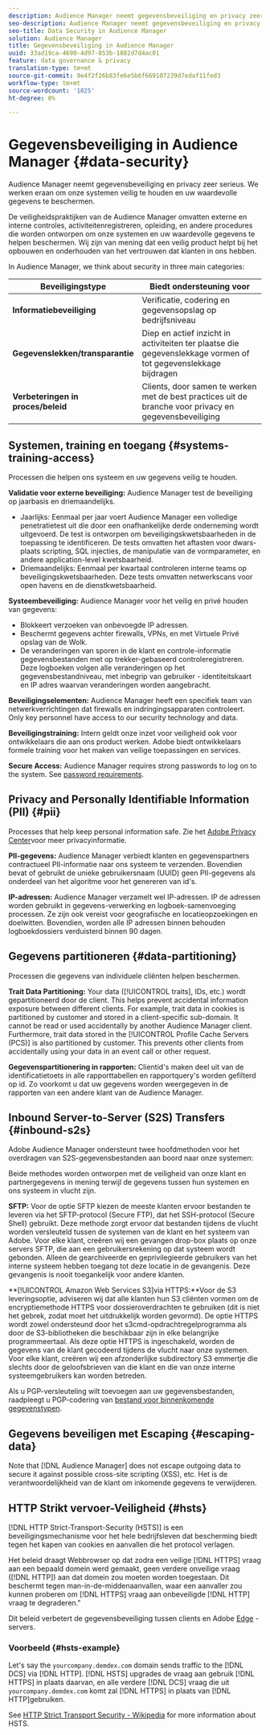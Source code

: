 ```yaml
---
description: Audience Manager neemt gegevensbeveiliging en privacy zeer serieus. We werken eraan om onze systemen veilig te houden en uw waardevolle gegevens te beschermen.
seo-description: Audience Manager neemt gegevensbeveiliging en privacy zeer serieus. We werken eraan om onze systemen veilig te houden en uw waardevolle gegevens te beschermen.
seo-title: Data Security in Audience Manager
solution: Audience Manager
title: Gegevensbeveiliging in Audience Manager
uuid: 33ad19ca-4690-4d97-853b-1882d7d4ac01
feature: data governance & privacy
translation-type: tm+mt
source-git-commit: 9e4f2f26b83fe6e5b6f669107239d7edaf11fed3
workflow-type: tm+mt
source-wordcount: '1025'
ht-degree: 0%

---
```



# Gegevensbeveiliging in Audience Manager {#data-security}

Audience Manager neemt gegevensbeveiliging en privacy zeer serieus. We werken eraan om onze systemen veilig te houden en uw waardevolle gegevens te beschermen.

De veiligheidspraktijken van de Audience Manager omvatten externe en interne controles, activiteitenregistreren, opleiding, en andere procedures die worden ontworpen om onze systemen en uw waardevolle gegevens te helpen beschermen. Wij zijn van mening dat een veilig product helpt bij het opbouwen en onderhouden van het vertrouwen dat klanten in ons hebben.

In Audience Manager, we think about security in three main categories:

| Beveiligingstype | Biedt ondersteuning voor |
|---|---|
| **Informatiebeveiliging** | Verificatie, codering en gegevensopslag op bedrijfsniveau |
| **Gegevenslekken/transparantie** | Diep en actief inzicht in activiteiten ter plaatse die gegevenslekkage vormen of tot gegevenslekkage bijdragen |
| **Verbeteringen in proces/beleid** | Clients, door samen te werken met de best practices uit de branche voor privacy en gegevensbeveiliging |

## Systemen, training en toegang {#systems-training-access}

Processen die helpen ons systeem en uw gegevens veilig te houden.

**Validatie voor externe beveiliging:**  Audience Manager test de beveiliging op jaarbasis en driemaandelijks.

* Jaarlijks: Eenmaal per jaar voert Audience Manager een volledige penetratietest uit die door een onafhankelijke derde onderneming wordt uitgevoerd. De test is ontworpen om beveiligingskwetsbaarheden in de toepassing te identificeren. De tests omvatten het aftasten voor dwars-plaats scripting, SQL injecties, de manipulatie van de vormparameter, en andere application-level kwetsbaarheid.
* Driemaandelijks: Eenmaal per kwartaal controleren interne teams op beveiligingskwetsbaarheden. Deze tests omvatten netwerkscans voor open havens en de dienstkwetsbaarheid.

**Systeembeveiliging:**  Audience Manager voor het veilig en privé houden van gegevens:

* Blokkeert verzoeken van onbevoegde IP adressen.
* Beschermt gegevens achter firewalls, VPNs, en met Virtuele Privé opslag van de Wolk.
* De veranderingen van sporen in de klant en controle-informatie gegevensbestanden met op trekker-gebaseerd controleregistreren. Deze logboeken volgen alle veranderingen op het gegevensbestandniveau, met inbegrip van gebruiker - identiteitskaart en IP adres waarvan veranderingen worden aangebracht.

**Beveiligingselementen:**  Audience Manager heeft een specifiek team van netwerkverrichtingen dat firewalls en indringingsapparaten controleert. Only key personnel have access to our security technology and data.

**Beveiligingstraining:**  Intern geldt onze inzet voor veiligheid ook voor ontwikkelaars die aan ons product werken. Adobe biedt ontwikkelaars formele training voor het maken van veilige toepassingen en services.

**Secure Access:**  Audience Manager requires strong passwords to log on to the system. See [password requirements](../../reference/password-requirements.md).

## Privacy and Personally Identifiable Information (PII) {#pii}

Processes that help keep personal information safe. Zie het [Adobe Privacy Center](https://www.adobe.com/privacy/advertising-services.html)voor meer privacyinformatie.

**PII-gegevens:**  Audience Manager verbiedt klanten en gegevenspartners contractueel PII-informatie naar ons systeem te verzenden. Bovendien bevat of gebruikt de unieke gebruikersnaam (UUID) geen PII-gegevens als onderdeel van het algoritme voor het genereren van id&#39;s.

**IP-adressen:**  Audience Manager verzamelt wel IP-adressen. IP de adressen worden gebruikt in gegevens-verwerking en logboek-samenvoeging processen. Ze zijn ook vereist voor geografische en locatieopzoekingen en doelwitten. Bovendien, worden alle IP adressen binnen behouden logboekdossiers verduisterd binnen 90 dagen.

## Gegevens partitioneren {#data-partitioning}

Processen die gegevens van individuele cliënten helpen beschermen.

**Trait Data Partitioning:**  Your data ([!UICONTROL traits], IDs, etc.) wordt gepartitioneerd door de client. This helps prevent accidental information exposure between different clients. For example, trait data in cookies is partitioned by customer and stored in a client-specific sub-domain. It cannot be read or used accidentally by another Audience Manager client. Furthermore, trait data stored in the [!UICONTROL Profile Cache Servers (PCS)] is also partitioned by customer. This prevents other clients from accidentally using your data in an event call or other request.

**Gegevenspartitionering in rapporten:**  Clientid&#39;s maken deel uit van de identificatietoets in alle rapporttabellen en rapportquery&#39;s worden gefilterd op id. Zo voorkomt u dat uw gegevens worden weergegeven in de rapporten van een andere klant van de Audience Manager.

## Inbound Server-to-Server (S2S) Transfers {#inbound-s2s}

Adobe Audience Manager ondersteunt twee hoofdmethoden voor het overdragen van S2S-gegevensbestanden aan boord naar onze systemen:

Beide methodes worden ontworpen met de veiligheid van onze klant en partnergegevens in mening terwijl de gegevens tussen hun systemen en ons systeem in vlucht zijn.

**SFTP:** Voor de optie SFTP kiezen de meeste klanten ervoor bestanden te leveren via het SFTP-protocol (Secure FTP), dat het SSH-protocol (Secure Shell) gebruikt. Deze methode zorgt ervoor dat bestanden tijdens de vlucht worden versleuteld tussen de systemen van de klant en het systeem van Adobe. Voor elke klant, creëren wij een gevangen drop-box plaats op onze servers SFTP, die aan een gebruikersrekening op dat systeem wordt gebonden. Alleen de gearchiveerde en geprivilegieerde gebruikers van het interne systeem hebben toegang tot deze locatie in de gevangenis. Deze gevangenis is nooit toegankelijk voor andere klanten.

**[!UICONTROL Amazon Web Services S3]via HTTPS:**Voor de S3 leveringsoptie, adviseren wij dat alle klanten hun S3 cliënten vormen om de encryptiemethode HTTPS voor dossieroverdrachten te gebruiken (dit is niet het gebrek, zodat moet het uitdrukkelijk worden gevormd). De optie HTTPS wordt zowel ondersteund door het s3cmd-opdrachtregelprogramma als door de S3-bibliotheken die beschikbaar zijn in elke belangrijke programmeertaal. Als deze optie HTTPS is ingeschakeld, worden de gegevens van de klant gecodeerd tijdens de vlucht naar onze systemen. Voor elke klant, creëren wij een afzonderlijke subdirectory S3 emmertje die slechts door de geloofsbrieven van die klant en die van onze interne systeemgebruikers kan worden betreden.

Als u PGP-versleuteling wilt toevoegen aan uw gegevensbestanden, raadpleegt u PGP-codering van [bestand voor binnenkomende gegevenstypen](../../integration/sending-audience-data/batch-data-transfer-explained/inbound-file-encryption.md).

## Gegevens beveiligen met Escaping {#escaping-data}

Note that [!DNL Audience Manager] does not escape outgoing data to secure it against possible cross-site scripting (XSS), etc. Het is de verantwoordelijkheid van de klant om inkomende gegevens te verwijderen.

## HTTP Strikt vervoer-Veiligheid {#hsts}

[!DNL HTTP Strict-Transport-Security (HSTS)] is een beveiligingsmechanisme voor het hele bedrijfsleven dat bescherming biedt tegen het kapen van cookies en aanvallen die het protocol verlagen.

Het beleid draagt Webbrowser op dat zodra een veilige [!DNL HTTPS] vraag aan een bepaald domein werd gemaakt, geen verdere onveilige vraag ([!DNL HTTP]) aan dat domein zou moeten worden toegestaan. Dit beschermt tegen man-in-de-middenaanvallen, waar een aanvaller zou kunnen proberen om [!DNL HTTPS] vraag aan onbeveiligde [!DNL HTTP] vraag te degraderen.&quot;

Dit beleid verbetert de gegevensbeveiliging tussen clients en Adobe [Edge](../../reference/system-components/components-edge.md) -servers.

### Voorbeeld {#hsts-example}

Let&#39;s say the `yourcompany.demdex.com` domain sends traffic to the [!DNL DCS] via [!DNL HTTP]. [!DNL HSTS] upgrades de vraag aan gebruik [!DNL HTTPS] in plaats daarvan, en alle verdere [!DNL DCS] vraag die uit `yourcompany.demdex.com` komt zal [!DNL HTTPS] in plaats van [!DNL HTTP]gebruiken.

See [HTTP Strict Transport Security - Wikipedia](https://en.wikipedia.org/wiki/HTTP_Strict_Transport_Security) for more information about HSTS.
